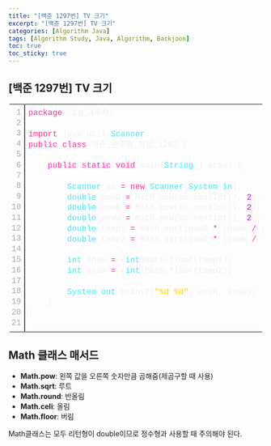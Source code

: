 ```yaml
---
title: "[백준 1297번] TV 크기"
excerpt: "[백준 1297번] TV 크기"
categories: [Algorithm Java]
tags: [Algorithm Study, Java, Algorithm, Backjoon]
toc: true
toc_sticky: true
---
```


## [백준 1297번] TV 크기

<div class="colorscripter-code" style="color:#f0f0f0;font-family:Consolas, 'Liberation Mono', Menlo, Courier, monospace !important; position:relative !important;overflow:auto"><table class="colorscripter-code-table" style="margin:0;padding:0;border:none;border-radius:4px;" cellspacing="0" cellpadding="0"><tr><td style="padding:6px;border-right:2px solid #4f4f4f"><div style="margin:0;padding:0;word-break:normal;text-align:right;color:#aaa;font-family:Consolas, 'Liberation Mono', Menlo, Courier, monospace !important;line-height:130%"><div style="line-height:130%">1</div><div style="line-height:130%">2</div><div style="line-height:130%">3</div><div style="line-height:130%">4</div><div style="line-height:130%">5</div><div style="line-height:130%">6</div><div style="line-height:130%">7</div><div style="line-height:130%">8</div><div style="line-height:130%">9</div><div style="line-height:130%">10</div><div style="line-height:130%">11</div><div style="line-height:130%">12</div><div style="line-height:130%">13</div><div style="line-height:130%">14</div><div style="line-height:130%">15</div><div style="line-height:130%">16</div><div style="line-height:130%">17</div><div style="line-height:130%">18</div><div style="line-height:130%">19</div><div style="line-height:130%">20</div><div style="line-height:130%">21</div></div></td><td style="padding:6px 0;text-align:left"><div style="margin:0;padding:0;color:#f0f0f0;font-family:Consolas, 'Liberation Mono', Menlo, Courier, monospace !important;line-height:130%"><div style="padding:0 6px; white-space:pre; line-height:130%"><span style="color:#ff3399">package</span>&nbsp;_1월_4주차;</div><div style="padding:0 6px; white-space:pre; line-height:130%">&nbsp;</div><div style="padding:0 6px; white-space:pre; line-height:130%"><span style="color:#ff3399">import</span>&nbsp;java.util.<span style="color:#4be6fa">Scanner</span>;</div><div style="padding:0 6px; white-space:pre; line-height:130%"><span style="color:#ff3399">public</span>&nbsp;<span style="color:#ff3399">class</span>&nbsp;백준_손수경_정답_1297&nbsp;{</div><div style="padding:0 6px; white-space:pre; line-height:130%">&nbsp;</div><div style="padding:0 6px; white-space:pre; line-height:130%">&nbsp;&nbsp;&nbsp;&nbsp;<span style="color:#ff3399">public</span>&nbsp;<span style="color:#ff3399">static</span>&nbsp;<span style="color:#ff3399">void</span>&nbsp;main(<span style="color:#4be6fa">String</span>[]&nbsp;args)&nbsp;{</div><div style="padding:0 6px; white-space:pre; line-height:130%">&nbsp;&nbsp;&nbsp;&nbsp;&nbsp;&nbsp;&nbsp;&nbsp;</div><div style="padding:0 6px; white-space:pre; line-height:130%">&nbsp;&nbsp;&nbsp;&nbsp;&nbsp;&nbsp;&nbsp;&nbsp;<span style="color:#4be6fa">Scanner</span>&nbsp;sc&nbsp;<span style="color:#0086b3"></span><span style="color:#ff3399">=</span>&nbsp;<span style="color:#ff3399">new</span>&nbsp;<span style="color:#4be6fa">Scanner</span>(<span style="color:#4be6fa">System</span>.<span style="color:#4be6fa">in</span>);&nbsp;&nbsp;&nbsp;&nbsp;</div><div style="padding:0 6px; white-space:pre; line-height:130%">&nbsp;&nbsp;&nbsp;&nbsp;&nbsp;&nbsp;&nbsp;&nbsp;<span style="color:#4be6fa">double</span>&nbsp;powD&nbsp;<span style="color:#0086b3"></span><span style="color:#ff3399">=</span>&nbsp;Math.pow(sc.nextInt(),&nbsp;<span style="color:#c10aff">2</span>);&nbsp;<span style="color:#999999">//대각선의&nbsp;길이</span></div><div style="padding:0 6px; white-space:pre; line-height:130%">&nbsp;&nbsp;&nbsp;&nbsp;&nbsp;&nbsp;&nbsp;&nbsp;<span style="color:#4be6fa">double</span>&nbsp;powH&nbsp;<span style="color:#0086b3"></span><span style="color:#ff3399">=</span>&nbsp;Math.pow(sc.nextInt(),&nbsp;<span style="color:#c10aff">2</span>);&nbsp;<span style="color:#999999">//높이&nbsp;비율</span></div><div style="padding:0 6px; white-space:pre; line-height:130%">&nbsp;&nbsp;&nbsp;&nbsp;&nbsp;&nbsp;&nbsp;&nbsp;<span style="color:#4be6fa">double</span>&nbsp;powW&nbsp;<span style="color:#0086b3"></span><span style="color:#ff3399">=</span>&nbsp;Math.pow(sc.nextInt(),&nbsp;<span style="color:#c10aff">2</span>);&nbsp;<span style="color:#999999">//너비&nbsp;비율&nbsp;&nbsp;&nbsp;&nbsp;</span></div><div style="padding:0 6px; white-space:pre; line-height:130%">&nbsp;&nbsp;&nbsp;&nbsp;&nbsp;&nbsp;&nbsp;&nbsp;<span style="color:#4be6fa">double</span>&nbsp;temp1&nbsp;<span style="color:#0086b3"></span><span style="color:#ff3399">=</span>&nbsp;Math.sqrt(powD&nbsp;<span style="color:#0086b3"></span><span style="color:#ff3399">*</span>&nbsp;(powH&nbsp;<span style="color:#0086b3"></span><span style="color:#ff3399">/</span>&nbsp;(powH&nbsp;<span style="color:#0086b3"></span><span style="color:#ff3399">+</span>&nbsp;powW)));</div><div style="padding:0 6px; white-space:pre; line-height:130%">&nbsp;&nbsp;&nbsp;&nbsp;&nbsp;&nbsp;&nbsp;&nbsp;<span style="color:#4be6fa">double</span>&nbsp;temp2&nbsp;<span style="color:#0086b3"></span><span style="color:#ff3399">=</span>&nbsp;Math.sqrt(powD&nbsp;<span style="color:#0086b3"></span><span style="color:#ff3399">*</span>&nbsp;(powW&nbsp;<span style="color:#0086b3"></span><span style="color:#ff3399">/</span>&nbsp;(powH&nbsp;<span style="color:#0086b3"></span><span style="color:#ff3399">+</span>&nbsp;powW)));</div><div style="padding:0 6px; white-space:pre; line-height:130%">&nbsp;&nbsp;&nbsp;&nbsp;&nbsp;&nbsp;&nbsp;&nbsp;</div><div style="padding:0 6px; white-space:pre; line-height:130%">&nbsp;&nbsp;&nbsp;&nbsp;&nbsp;&nbsp;&nbsp;&nbsp;<span style="color:#4be6fa">int</span>&nbsp;ansH&nbsp;<span style="color:#0086b3"></span><span style="color:#ff3399">=</span>&nbsp;(<span style="color:#4be6fa">int</span>)Math.floor(temp1);</div><div style="padding:0 6px; white-space:pre; line-height:130%">&nbsp;&nbsp;&nbsp;&nbsp;&nbsp;&nbsp;&nbsp;&nbsp;<span style="color:#4be6fa">int</span>&nbsp;ansW&nbsp;<span style="color:#0086b3"></span><span style="color:#ff3399">=</span>&nbsp;(<span style="color:#4be6fa">int</span>)Math.floor(temp2);</div><div style="padding:0 6px; white-space:pre; line-height:130%">&nbsp;&nbsp;&nbsp;&nbsp;&nbsp;&nbsp;&nbsp;&nbsp;</div><div style="padding:0 6px; white-space:pre; line-height:130%">&nbsp;&nbsp;&nbsp;&nbsp;&nbsp;&nbsp;&nbsp;&nbsp;<span style="color:#4be6fa">System</span>.<span style="color:#4be6fa">out</span>.printf(<span style="color:#ffd500">"%d&nbsp;%d"</span>,&nbsp;ansH,&nbsp;ansW);</div><div style="padding:0 6px; white-space:pre; line-height:130%">&nbsp;&nbsp;&nbsp;&nbsp;}</div><div style="padding:0 6px; white-space:pre; line-height:130%">}</div><div style="padding:0 6px; white-space:pre; line-height:130%">&nbsp;</div></div><div style="text-align:right;margin-top:-13px;margin-right:5px;font-size:9px;font-style:italic"><a href="http://colorscripter.com/info#e" target="_blank" style="color:#4f4f4ftext-decoration:none">Colored by Color Scripter</a></div></td><td style="vertical-align:bottom;padding:0 2px 4px 0"><a href="http://colorscripter.com/info#e" target="_blank" style="text-decoration:none;color:white"><span style="font-size:9px;word-break:normal;background-color:#4f4f4f;color:white;border-radius:10px;padding:1px">cs</span></a></td></tr></table></div>

## Math 클래스 매서드

<ul>
  <li><strong>Math.pow</strong>: 왼쪽 값을 오른쪽 숫자만큼 곱해줌(제곱구할 때 사용)</li>
  <li><strong>Math.sqrt</strong>: 루트</li>
  <li><strong>Math.round</strong>: 반올림</li>
  <li><strong>Math.celi</strong>: 올림</li>
  <li><strong>Math.floor</strong>: 버림</li>
</ul>
Math클래스는 모두 리턴형이 double이므로 정수형과 사용할 때 주의해야 된다.
